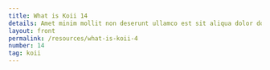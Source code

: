 ```yaml
---
title: What is Koii 14
details: Amet minim mollit non deserunt ullamco est sit aliqua dolor do amet sint. Velit officia consequat duis enim velit mollit. Exercitation ven
layout: front
permalink: /resources/what-is-koii-4
number: 14
tag: koii
---
```

